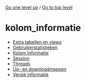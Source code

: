 <!-- generated by markdown-notes-tree -->

<!-- upward navigation links generated by markdown-notes-tree start here -->

[Go one level up](../SUMMARY.md) / [Go to top level](../../../../SUMMARY.md)

<!-- upward navigation links generated by markdown-notes-tree end here -->

# kolom_informatie

<!-- optional markdown-notes-tree directory description starts here -->

<!-- optional markdown-notes-tree directory description ends here -->

- [Extra tabellen en views](extra_tabellen_views.md)
- [Gebruikerstatistieken](gebruikersstatistieken.md)
- [Kolom Informatie](README.md)
- [Session](session.md)
- [Threads](threads.md)
- [Up- en downloadmappen](up-en_downloadmappen.md)
- [Versie informatie](versie_informatie.md)
